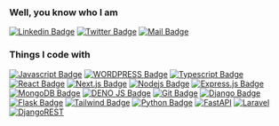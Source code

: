 ### Well, you know who I am

[![Linkedin Badge](https://img.shields.io/badge/LinkedIn-0077B5?style=for-the-badge&logo=linkedin&logoColor=white)](https://www.linkedin.com/in/emr4ns4gor/) [![Twitter Badge](https://img.shields.io/badge/Twitter-1DA1F2?style=for-the-badge&logo=twitter&logoColor=white)](https://twitter.com/emr4ns4gor) [![Mail Badge](https://img.shields.io/badge/Gmail-D14836?style=for-the-badge&logo=gmail&logoColor=white)](mailto:imran@exeebit.com)

### Things I code with

[![Javascript Badge](https://img.shields.io/badge/-Javascript-F0DB4F?style=for-the-badge&labelColor=black&logo=javascript&logoColor=F0DB4F)](#) [![WORDPRESS Badge](https://img.shields.io/badge/WordPress-white?style=for-the-badge&logo=wordpress&logoColor=32373C)](#) [![Typescript Badge](https://img.shields.io/badge/-Typescript-007acc?style=for-the-badge&labelColor=black&logo=typescript&logoColor=007acc)](#) [![React Badge](https://img.shields.io/badge/-React-61DBFB?style=for-the-badge&labelColor=black&logo=react&logoColor=61DBFB)](#) [![Next.js Badge](https://img.shields.io/badge/next.js-000000?style=for-the-badge&logo=nextdotjs&logoColor=white)](#) [![Nodejs Badge](https://img.shields.io/badge/-Nodejs-3C873A?style=for-the-badge&labelColor=black&logo=node.js&logoColor=3C873A)](#) [![Express.js Badge](https://img.shields.io/badge/Express.js-000000?style=for-the-badge&logo=express&logoColor=white)](#) [![MongoDB Badge](https://img.shields.io/badge/MongoDB-4EA94B?style=for-the-badge&logo=mongodb&logoColor=white)](#) [![DENO JS Badge](https://img.shields.io/badge/Deno-000000?style=for-the-badge&logo=deno&logoColor=white)](#) [![Git Badge](https://img.shields.io/badge/Git-F05032?style=for-the-badge&logo=git&logoColor=white)](#) [![Django Badge](https://img.shields.io/badge/Django-092E20?style=for-the-badge&logo=django&logoColor=white)](#) [![Flask Badge](https://img.shields.io/badge/Flask-000000?style=for-the-badge&logo=flask&logoColor=white)](#) [![Tailwind Badge](https://img.shields.io/badge/tailwindcss-0F172A?&logo=tailwindcss)](#) [![Python Badge](https://img.shields.io/badge/Python-3776AB?style=for-the-badge&logo=python&logoColor=white)](#) [![FastAPI](https://img.shields.io/badge/FastAPI-005571?style=for-the-badge&logo=fastapi)](#) [![Laravel](https://img.shields.io/badge/laravel-%23FF2D20.svg?style=for-the-badge&logo=laravel&logoColor=white)](#) [![DjangoREST](https://img.shields.io/badge/DJANGO-REST-ff1709?style=for-the-badge&logo=django&logoColor=white&color=ff1709&labelColor=gray)](#)